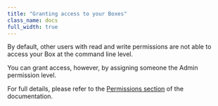 ```yaml
---
title: "Granting access to your Boxes"
class_name: docs
full_width: true
---
```


By default, other users with read and write permissions are not able to access your Box at the command line level.

You can grant access, however, by assigning someone the Admin permission level.

For full details, please refer to the [Permissions section](/docs/ide/customization/permissions) of the documentation.